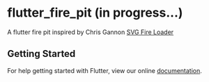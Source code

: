 # flutter_fire_pit (in progress...)

A flutter fire pit inspired by Chris Gannon [SVG Fire Loader](https://www.uplabs.com/posts/svg-fire-loader)

## Getting Started

For help getting started with Flutter, view our online
[documentation](https://flutter.io/).
